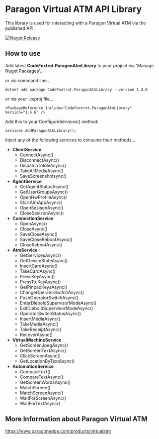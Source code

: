 # Paragon Virtual ATM API Library
This library is used for interacting with a Paragon Virtual ATM via the published API.

[![Nuget Release](https://img.shields.io/nuget/v/CodeFoxtrot.ParagonAtmLibrary?style=for-the-badge)](https://www.nuget.org/packages/CodeFoxtrot.ParagonAtmLibrary/)

## How to use
Add latest **CodeFoxtrot.ParagonAtmLibrary** to your project via 'Manage Nuget Packages'... 

or via command line...

```
dotnet add package CodeFoxtrot.ParagonAtmLibrary --version 1.4.6
```

or via your .csproj file...

```
<PackageReference Include="CodeFoxtrot.ParagonAtmLibrary" Version="1.4.6" />
```

Add this to your ConfigureServices() method:

```
services.AddParagonAtmLibrary();
```

Inject any of the following services to consume their methods...
* **ClientService**
  + ConnectAsync()
  + DisconnectAsync()
  + DispatchToIdleAsync()
  + TakeAllMediaAsync()
  + SaveScreenshotsync()
* **AgentService**
  + GetAgentStatusAsync()
  + GetUserGroupsAsync()
  + OpenHwProfileAsync()
  + StartAtmAppAsync()
  + OpenSesisonAsync()
  + CloseSesisonAsync()
* **ConnectionService**
  + OpenAsync()
  + CloseAsync()
  + SaveCloseAsync()
  + SaveCloseRebootAsync()
  + CloseRebootAsync()
* **AtmService**
  + GetServicesAsync()
  + GetDeviceStateAsync()
  + InsertCardAsync()
  + TakeCardAsync()
  + PressKeyAsync()
  + PressTtuKeyAsync()
  + GetPinpadKeysAsync()
  + ChangeOperatorSwitchAsync()
  + PushOperatorSwitchAsync()
  + EnterDieboldSupervisorModeAsync()
  + ExitDieboldSupervisorModeAsync()
  + OperatorSwitchStatusAsync()
  + InsertMediaAsync()
  + TakeMediaAsync()
  + TakeReceiptAsync()
  + RecoverAsync()
* **VirtualMachineService**
  + GetScreenJpegAsync()
  + GetScreenTextAsync()
  + ClickScreenAsync()
  + GetLocationByTextAsync()
* **AutomationService**
  + CompareText()
  + CompareTextAsync()
  + GetScreenWordsAsync()
  + MatchScreen()
  + MatchScreenAsync()
  + WaitForScreenAsync()
  + WaitForTextAsync()

## More Information about Paragon Virtual ATM
https://www.paragonedge.com/products/virtualatm
